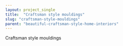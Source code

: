 ```yaml
---
layout: project_single
title:  "Craftsman style mouldings"
slug: "craftsman-style-mouldings"
parent: "beautiful-craftsman-style-home-interiors"
---
```

Craftsman style mouldings